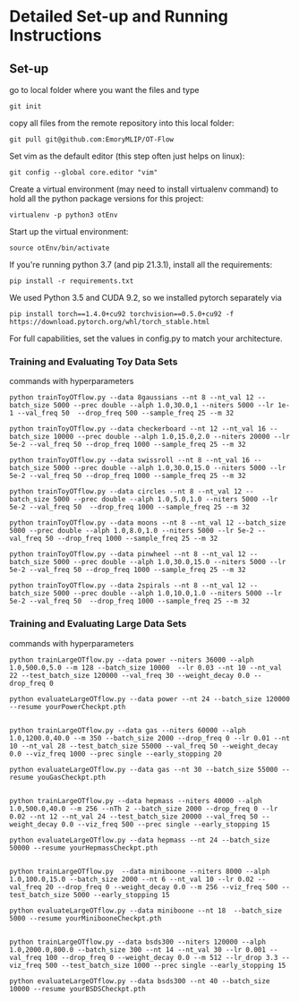 # Detailed Set-up and Running Instructions

## Set-up

go to local folder where you want the files and type 
```
git init
```

copy all files from the remote repository into this local folder:
```
git pull git@github.com:EmoryMLIP/OT-Flow
```

Set vim as the default editor (this step often just helps on linux):
```
git config --global core.editor "vim"
```

Create a virtual environment (may need to install virtualenv command) to hold all the python package versions for this project:
```
virtualenv -p python3 otEnv
```

Start up the virtual environment:
```
source otEnv/bin/activate
```

If you're running python 3.7 (and pip 21.3.1), install all the requirements:
```
pip install -r requirements.txt 
```

We used Python 3.5 and CUDA 9.2, so we installed pytorch separately via
```
pip install torch==1.4.0+cu92 torchvision==0.5.0+cu92 -f https://download.pytorch.org/whl/torch_stable.html
```

For full capabilities, set the values in config.py to match your architecture.


### Training and Evaluating Toy Data Sets
commands with hyperparameters


```
python trainToyOTflow.py --data 8gaussians --nt 8 --nt_val 12 --batch_size 5000 --prec double --alph 1.0,30.0,1 --niters 5000 --lr 1e-1 --val_freq 50  --drop_freq 500 --sample_freq 25 --m 32

python trainToyOTflow.py --data checkerboard --nt 12 --nt_val 16 --batch_size 10000 --prec double --alph 1.0,15.0,2.0 --niters 20000 --lr 5e-2 --val_freq 50 --drop_freq 1000 --sample_freq 25 --m 32

python trainToyOTflow.py --data swissroll --nt 8 --nt_val 16 --batch_size 5000 --prec double --alph 1.0,30.0,15.0 --niters 5000 --lr 5e-2 --val_freq 50 --drop_freq 1000 --sample_freq 25 --m 32

python trainToyOTflow.py --data circles --nt 8 --nt_val 12 --batch_size 5000 --prec double --alph 1.0,5.0,1.0 --niters 5000 --lr 5e-2 --val_freq 50  --drop_freq 1000 --sample_freq 25 --m 32

python trainToyOTflow.py --data moons --nt 8 --nt_val 12 --batch_size 5000 --prec double --alph 1.0,8.0,1.0 --niters 5000 --lr 5e-2 --val_freq 50 --drop_freq 1000 --sample_freq 25 --m 32

python trainToyOTflow.py --data pinwheel --nt 8 --nt_val 12 --batch_size 5000 --prec double --alph 1.0,30.0,15.0 --niters 5000 --lr 5e-2 --val_freq 50 --drop_freq 1000 --sample_freq 25 --m 32

python trainToyOTflow.py --data 2spirals --nt 8 --nt_val 12 --batch_size 5000 --prec double --alph 1.0,10.0,1.0 --niters 5000 --lr 5e-2 --val_freq 50  --drop_freq 1000 --sample_freq 25 --m 32 
```


### Training and Evaluating Large Data Sets
commands with hyperparameters

```
python trainLargeOTflow.py --data power --niters 36000 --alph 1.0,500.0,5.0 --m 128 --batch_size 10000  --lr 0.03 --nt 10 --nt_val 22 --test_batch_size 120000 --val_freq 30 --weight_decay 0.0 --drop_freq 0

python evaluateLargeOTflow.py --data power --nt 24 --batch_size 120000 --resume yourPowerCheckpt.pth


python trainLargeOTflow.py --data gas --niters 60000 --alph 1.0,1200.0,40.0 --m 350 --batch_size 2000 --drop_freq 0 --lr 0.01 --nt 10 --nt_val 28 --test_batch_size 55000 --val_freq 50 --weight_decay 0.0 --viz_freq 1000 --prec single --early_stopping 20

python evaluateLargeOTflow.py --data gas --nt 30 --batch_size 55000 --resume youGasCheckpt.pth


python trainLargeOTflow.py --data hepmass --niters 40000 --alph 1.0,500.0,40.0 --m 256 --nTh 2 --batch_size 2000 --drop_freq 0 --lr 0.02 --nt 12 --nt_val 24 --test_batch_size 20000 --val_freq 50 --weight_decay 0.0 --viz_freq 500 --prec single --early_stopping 15

python evaluateLargeOTflow.py --data hepmass --nt 24 --batch_size 50000 --resume yourHepmassCheckpt.pth


python trainLargeOTflow.py  --data miniboone --niters 8000 --alph 1.0,100.0,15.0 --batch_size 2000 --nt 6 --nt_val 10 --lr 0.02 --val_freq 20 --drop_freq 0 --weight_decay 0.0 --m 256 --viz_freq 500 --test_batch_size 5000 --early_stopping 15

python evaluateLargeOTflow.py --data miniboone --nt 18  --batch_size 5000 --resume yourMinibooneCheckpt.pth


python trainLargeOTflow.py --data bsds300 --niters 120000 --alph 1.0,2000.0,800.0 --batch_size 300 --nt 14 --nt_val 30 --lr 0.001 --val_freq 100 --drop_freq 0 --weight_decay 0.0 --m 512 --lr_drop 3.3 --viz_freq 500 --test_batch_size 1000 --prec single --early_stopping 15 

python evaluateLargeOTflow.py --data bsds300 --nt 40 --batch_size 10000 --resume yourBSDSCheckpt.pth

```

